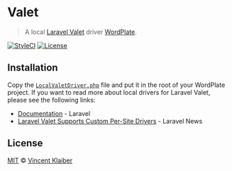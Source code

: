 # Valet

> A local [Laravel Valet](https://laravel.com/docs/valet) driver [WordPlate](https://wordplate.github.io).

[![StyleCI](https://styleci.io/repos/90487737/shield?style=flat)](https://styleci.io/repos/90487737)
[![License](https://img.shields.io/github/license/wordplate/valet.svg?style=flat)](https://github.com/wordplate/valet/blob/master/LICENSE)

## Installation

Copy the [`LocalValetDriver.php`](LocalValetDriver.php) file and put it in the root of your WordPlate project. If you want to read more about local drivers for Laravel Valet, please see the following links:

- [Documentation](https://laravel.com/docs/valet) - Laravel
- [Laravel Valet Supports Custom Per-Site Drivers](https://laravel-news.com/valet-per-site-drivers) - Laravel News

## License

[MIT](LICENSE) © [Vincent Klaiber](https://vinkla.com)
